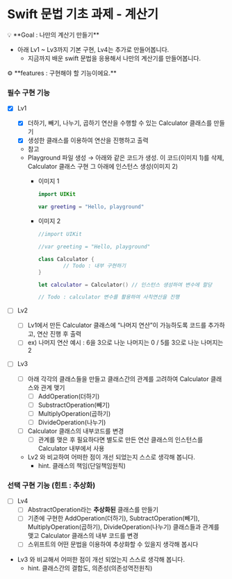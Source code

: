 # Swift 문법 기초 과제 - 계산기

<aside>
💡 **Goal : 나만의 계산기 만들기**

</aside>

- 아래 Lv1 ~ Lv3까지 기본 구현, Lv4는 추가로 만들어봅니다.
    - 지금까지 배운 swift 문법을 응용해서 나만의 계산기를 만들어봅니다.

<aside>
⚙ **features : 구현해야 할 기능이에요.**

</aside>

### 필수 구현 기능

- [x]  Lv1
    - [x]  더하기, 빼기, 나누기, 곱하기 연산을 수행할 수 있는 Calculator 클래스를 만들기
    - [x]  생성한 클래스를 이용하여 연산을 진행하고 출력
    - 참고
    - Playground 파일 생성 → 아래와 같은 코드가 생성. 이 코드(이미지 1)를 삭제, Calculator 클래스 구현
    그 아래에 인스턴스 생성(이미지 2)
        - 이미지 1
            
            ```swift
            import UIKit
            
            var greeting = "Hello, playground"
            ```
            
        - 이미지 2
            
            ```swift
            //import UIKit
            
            //var greeting = "Hello, playground"
            
            class Calculator {
                    // Todo : 내부 구현하기
            }
            
            let calculator = Calculator() // 인스턴스 생성하여 변수에 할당
            
            // Todo : calculator 변수를 활용하여 사칙연산을 진행
            ```
            
        
- [ ]  Lv2
    - [ ]  Lv1에서 만든 Calculator 클래스에 “나머지 연산”이 가능하도록 코드를 추가하고, 연산 진행 후 출력
    - [ ]  ex) 나머지 연산 예시 : 6을 3으로 나눈 나머지는 0 / 5를 3으로 나눈 나머지는 2

- [ ]  Lv3
    - [ ]  아래 각각의 클래스들을 만들고 클래스간의 관계를 고려하여 Calculator 클래스와 관계 맺기
        - [ ]  AddOperation(더하기)
        - [ ]  SubstractOperation(빼기)
        - [ ]  MultiplyOperation(곱하기)
        - [ ]  DivideOperation(나누기)
    - [ ]  Calculator 클래스의 내부코드를 변경
        - [ ]  관계를 맺은 후 필요하다면 별도로 만든 연산 클래스의 인스턴스를 Calculator 내부에서 사용
    - Lv2 와 비교하여 어떠한 점이 개선 되었는지 스스로 생각해 봅니다.
        - hint. 클래스의 책임(단일책임원칙)

### 선택 구현 기능 (힌트 : 추상화)

- [ ]  Lv4
    - [ ]  AbstractOperation라는 **추상화된** 클래스를 만들기
    - [ ]  기존에 구현한 AddOperation(더하기), SubtractOperation(빼기), MultiplyOperation(곱하기), DivideOperation(나누기) 클래스들과 관계를 맺고 Calculator 클래스의 내부 코드를 변경
    - [ ]  스위프트의 어떤 문법을 이용하여 추상화할 수 있을지 생각해 봅시다
- Lv3 와 비교해서 어떠한 점이 개선 되었는지 스스로 생각해 봅니다.
    - hint. 클래스간의 결합도, 의존성(의존성역전원칙)

